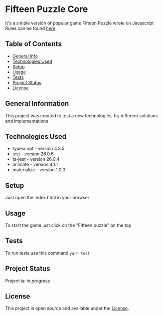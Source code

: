 # Fifteen Puzzle Core
It's a simple version of popular game Fifteen Puzzle wrote on Javascript
Rules can be found [_here_](https://en.wikipedia.org/wiki/15_puzzle)


## Table of Contents
* [General Info](#general-information)
* [Technologies Used](#technologies-used)
* [Setup](#setup)
* [Usage](#usage)
* [Tests](#tests)
* [Project Status](#project-status)
* [License](#license)


## General Information
This project was created to test a new technologies, try different solutions and implementations


## Technologies Used
- typescript - version 4.3.5
- jest - version 26.0.6
- ts-jest - version 26.0.4
- animate - version 4.1.1
- materialize - version 1.0.0


## Setup
Just open the index.html in your browser


## Usage
To start the game just click on the "Fifteen puzzle" on the top


## Tests
To run tests use this command ```yarn test```

## Project Status
Project is: _in progress_


## License
This project is open source and available under the [License](https://github.com/DevilRep/fifteen-puzzle/blob/main/LICENSE).
